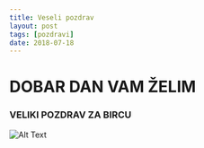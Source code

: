 ```yaml
---
title: Veseli pozdrav
layout: post
tags: [pozdravi]
date: 2018-07-18
---
```

# DOBAR DAN VAM ŽELIM 
### VELIKI POZDRAV ZA BIRCU


![Alt Text](https://media.giphy.com/media/vFKqnCdLPNOKc/giphy.gif)